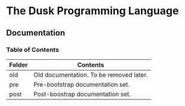 # The Dusk Programming Language

## Documentation

### Table of Contents

| Folder | Contents                                |
| ------ | --------------------------------------- |
| old    | Old documentation. To be removed later. |
| pre    | Pre-bootstrap documentation set.        |
| post   | Post-boostrap documentation set.        |
